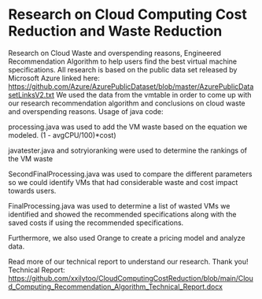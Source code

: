 # Research on Cloud Computing Cost Reduction and Waste Reduction
Research on Cloud Waste and overspending reasons, Engineered Recommendation Algorithm to help users find the best virtual machine specifications. 
All research is based on the public data set released by Microsoft Azure linked here: 
https://github.com/Azure/AzurePublicDataset/blob/master/AzurePublicDatasetLinksV2.txt
We used the data from the vmtable in order to come up with our research recommendation algorithm and conclusions on cloud waste and overspending reasons. 
Usage of java code:

processing.java was used to add the VM waste based on the equation we modeled. (1 - avgCPU/100)*cost)

javatester.java and sotryioranking were used to determine the rankings of the VM waste

SecondFinalProcessing.java was used to compare the different parameters so we could identify VMs that had considerable waste and cost impact towards users.

FinalProcessing.java was used to determine a list of wasted VMs we identified and showed the recommended specifications along with the saved costs if using the recommended specifications. 

Furthermore, we also used Orange to create a pricing model and analyze data. 

Read more of our technical report to understand our research. Thank you!
Technical Report: https://github.com/xxilytoo/CloudComputingCostReduction/blob/main/Cloud_Computing_Recommendation_Algorithm_Technical_Report.docx
